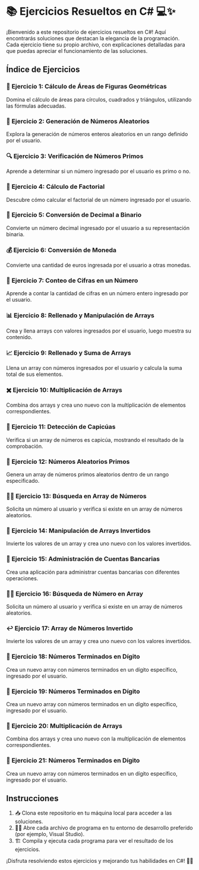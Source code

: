 ﻿# 📚 Ejercicios Resueltos en C# 💻✨

¡Bienvenido a este repositorio de ejercicios resueltos en C#! Aquí encontrarás soluciones que destacan la elegancia de la programación. Cada ejercicio tiene su propio archivo, con explicaciones detalladas para que puedas apreciar el funcionamiento de las soluciones.

## Índice de Ejercicios

### 🌈 Ejercicio 1: Cálculo de Áreas de Figuras Geométricas

Domina el cálculo de áreas para círculos, cuadrados y triángulos, utilizando las fórmulas adecuadas.

### 🎲 Ejercicio 2: Generación de Números Aleatorios

Explora la generación de números enteros aleatorios en un rango definido por el usuario.

### 🔍 Ejercicio 3: Verificación de Números Primos

Aprende a determinar si un número ingresado por el usuario es primo o no.

### 🧮 Ejercicio 4: Cálculo de Factorial

Descubre cómo calcular el factorial de un número ingresado por el usuario.

### 🔄 Ejercicio 5: Conversión de Decimal a Binario

Convierte un número decimal ingresado por el usuario a su representación binaria.

### 💰 Ejercicio 6: Conversión de Moneda

Convierte una cantidad de euros ingresada por el usuario a otras monedas.

### 🔢 Ejercicio 7: Conteo de Cifras en un Número

Aprende a contar la cantidad de cifras en un número entero ingresado por el usuario.

### 📊 Ejercicio 8: Rellenado y Manipulación de Arrays

Crea y llena arrays con valores ingresados por el usuario, luego muestra su contenido.

### 📈 Ejercicio 9: Rellenado y Suma de Arrays

Llena un array con números ingresados por el usuario y calcula la suma total de sus elementos.

### ✖️ Ejercicio 10: Multiplicación de Arrays

Combina dos arrays y crea uno nuevo con la multiplicación de elementos correspondientes.

### 🔄 Ejercicio 11: Detección de Capicúas

Verifica si un array de números es capicúa, mostrando el resultado de la comprobación.

### 🎉 Ejercicio 12: Números Aleatorios Primos

Genera un array de números primos aleatorios dentro de un rango especificado.

### 🕵️‍♂️ Ejercicio 13: Búsqueda en Array de Números

Solicita un número al usuario y verifica si existe en un array de números aleatorios.

### 🔄 Ejercicio 14: Manipulación de Arrays Invertidos

Invierte los valores de un array y crea uno nuevo con los valores invertidos.

### 🏦 Ejercicio 15: Administración de Cuentas Bancarias

Crea una aplicación para administrar cuentas bancarias con diferentes operaciones.

### 🕵️‍♀️ Ejercicio 16: Búsqueda de Número en Array

Solicita un número al usuario y verifica si existe en un array de números aleatorios.

### ↩️ Ejercicio 17: Array de Números Invertido

Invierte los valores de un array y crea uno nuevo con los valores invertidos.

### 🎯 Ejercicio 18: Números Terminados en Dígito

Crea un nuevo array con números terminados en un dígito específico, ingresado por el usuario.

### 🎯 Ejercicio 19: Números Terminados en Dígito

Crea un nuevo array con números terminados en un dígito específico, ingresado por el usuario.

### 🌟 Ejercicio 20: Multiplicación de Arrays

Combina dos arrays y crea uno nuevo con la multiplicación de elementos correspondientes.

### 🎯 Ejercicio 21: Números Terminados en Dígito

Crea un nuevo array con números terminados en un dígito específico, ingresado por el usuario.

## Instrucciones

1. 📥 Clona este repositorio en tu máquina local para acceder a las soluciones.
2. 👩‍💻 Abre cada archivo de programa en tu entorno de desarrollo preferido (por ejemplo, Visual Studio).
3. 🏗️ Compila y ejecuta cada programa para ver el resultado de los ejercicios.

¡Disfruta resolviendo estos ejercicios y mejorando tus habilidades en C#! 🚀✨
